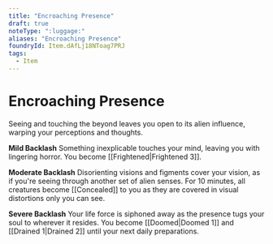 ```yaml
---
title: "Encroaching Presence"
draft: true
noteType: ":luggage:"
aliases: "Encroaching Presence"
foundryId: Item.dAfLj18NToag7PRJ
tags:
  - Item
---
```


# Encroaching Presence

Seeing and touching the beyond leaves you open to its alien influence, warping your perceptions and thoughts.

**Mild Backlash** Something inexplicable touches your mind, leaving you with lingering horror. You become [[Frightened|Frightened 3]].

**Moderate Backlash** Disorienting visions and figments cover your vision, as if you're seeing through another set of alien senses. For 10 minutes, all creatures become [[Concealed]] to you as they are covered in visual distortions only you can see.

**Severe Backlash** Your life force is siphoned away as the presence tugs your soul to wherever it resides. You become [[Doomed|Doomed 1]] and [[Drained 1|Drained 2]] until your next daily preparations.
